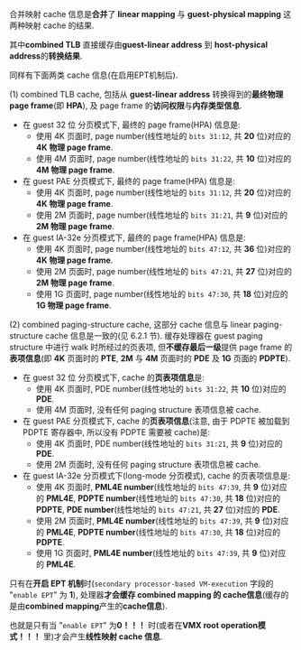 
合并映射 cache 信息是**合并**了 **linear mapping** 与 **guest-physical mapping** 这两种映射 cache 的结果.

其中**combined TLB** 直接缓存由**guest-linear address** 到 **host-physical address**的**转换结果**.

同样有下面两类 cache 信息(在启用EPT机制后).

(1) combined TLB cache, 包括从 **guest-linear address** 转换得到的**最终物理 page frame**(即 **HPA**), 及 page frame 的**访问权限**与**内存类型信息**.

* 在 guest 32 位 分页模式下, 最终的 page frame(HPA) 信息是:
  * 使用 4K 页面时, page number(线性地址的 `bits 31:12`, 共 **20** 位)对应的 **4K 物理 page frame**.
  * 使用 4M 页面时, page number(线性地址的 `bits 31:22`, 共 **10** 位)对应的 **4M 物理 page frame**.
* 在 guest PAE 分页模式下, 最终的 page frame(HPA) 信息是:
  * 使用 4K 页面时, page number(线性地址的 `bits 31:12`, 共 **20** 位)对应的 **4K 物理 page frame**.
  * 使用 2M 页面时, page number(线性地址的 `bits 31:21`, 共 **9** 位)对应的 **2M 物理 page frame**.
* 在 guest IA-32e 分页模式下, 最终的 page frame(HPA) 信息是:
  * 使用 4K 页面时, page number(线性地址的 `bits 47:12`, 共 **36** 位)对应的 **4K 物理 page frame**.
  * 使用 2M 页面时, page number(线性地址的 `bits 47:21`, 共 **27** 位)对应的 **2M 物理 page frame**.
  * 使用 1G 页面时, page number(线性地址的 `bits 47:30`, 共 **18** 位)对应的 **1G 物理 page frame**.

(2) combined paging-structure cache, 这部分 cache 信息与 linear paging-structure cache 信息是一致的(见 6.2.1 节). 缓存处理器在 guest paging structure 中进行 walk 时所经过的页表项, 但**不缓存最后一级**提供 page frame 的**表项信息**(即 **4K** 页面时的 **PTE**, **2M** 与 **4M** 页面时的 **PDE** 及 **1G** 页面的 **PDPTE**).

* 在 guest 32 位 分页模式下, cache 的**页表项信息**是:
  * 使用 4K 页面时, PDE number(线性地址的 `bits 31:22`, 共 **10** 位)对应的 **PDE**.
  * 使用 4M 页面时, 没有任何 paging structure 表项信息被 cache.
* 在 guest PAE 分页模式下, cache 的**页表项信息**(注意, 由于 PDPTE 被加载到 PDPTE 寄存器中, 所以没有 PDPTE 需要被 cache)是:
  * 使用 4K 页面时, PDE number(线性地址的 `bits 31:21`, 共 **9** 位)对应的 **PDE**.
  * 使用 2M 页面时, 没有任何 paging structure 表项信息被 cache.
* 在 guest IA-32e 分页模式下(long-mode 分页模式), cache 的页表项信息是:
  * 使用 4K 页面时, **PML4E number**(线性地址的 `bits 47:39`, 共 **9** 位)对应的 **PML4E**, **PDPTE number**(线性地址的 `bits 47:30`, 共 **18** 位)对应的 **PDPTE**, **PDE number**(线性地址的 `bits 47:21`, 共 **27** 位)对应的 **PDE**.
  * 使用 2M 页面时, **PML4E number**(线性地址的 `bits 47:39`, 共 **9** 位)对应的 **PML4E**, **PDPTE number**(线性地址的 `bits 47:30`, 共 **18** 位)对应的 **PDPTE**.
  * 使用 1G 页面时, **PML4E number**(线性地址的 `bits 47:39`, 共 **9** 位)对应的 **PML4E**.

只有在**开启 EPT 机制**时(`secondary processor-based VM-execution` 字段的 "`enable EPT`" 为 **1**), 处理器**才会缓存 combined mapping 的 cache信息**(缓存的是由**combined mapping**产生的**cache信息**). 

也就是只有当 "`enable EPT`" 为**0！！！** 时(或者在**VMX root operation模式！！！** 里)才会产生**线性映射 cache 信息**.